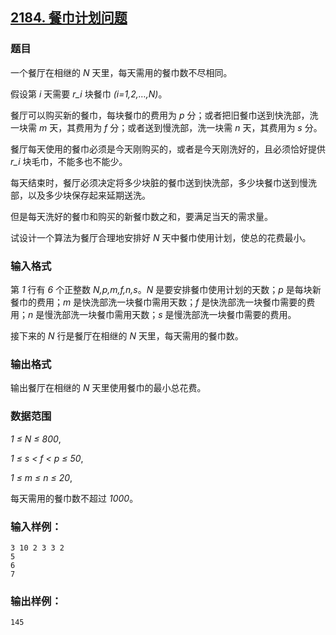 ## [2184. 餐巾计划问题](https://www.acwing.com/problem/content/2186/)

### 题目

一个餐厅在相继的 *N* 天里，每天需用的餐巾数不尽相同。

假设第 *i* 天需要 *r_i* 块餐巾 *(i=1,2,…,N)*。

餐厅可以购买新的餐巾，每块餐巾的费用为 *p* 分；或者把旧餐巾送到快洗部，洗一块需 *m* 天，其费用为 *f* 分；或者送到慢洗部，洗一块需 *n* 天，其费用为 *s* 分。

餐厅每天使用的餐巾必须是今天刚购买的，或者是今天刚洗好的，且必须恰好提供 *r_i* 块毛巾，不能多也不能少。

每天结束时，餐厅必须决定将多少块脏的餐巾送到快洗部，多少块餐巾送到慢洗部，以及多少块保存起来延期送洗。

但是每天洗好的餐巾和购买的新餐巾数之和，要满足当天的需求量。

试设计一个算法为餐厅合理地安排好 *N* 天中餐巾使用计划，使总的花费最小。

### 输入格式

第 *1* 行有 *6* 个正整数 *N,p,m,f,n,s*。*N* 是要安排餐巾使用计划的天数；*p* 是每块新餐巾的费用；*m* 是快洗部洗一块餐巾需用天数；*f* 是快洗部洗一块餐巾需要的费用；*n* 是慢洗部洗一块餐巾需用天数；*s* 是慢洗部洗一块餐巾需要的费用。

接下来的 *N* 行是餐厅在相继的 *N* 天里，每天需用的餐巾数。

### 输出格式

输出餐厅在相继的 *N* 天里使用餐巾的最小总花费。

### 数据范围

*1 ≤ N ≤ 800*,

*1 ≤ s < f < p ≤ 50*,

*1 ≤ m ≤ n ≤ 20*,

每天需用的餐巾数不超过 *1000*。

### 输入样例：

```
3 10 2 3 3 2
5
6
7
```

### 输出样例：

```
145
```
